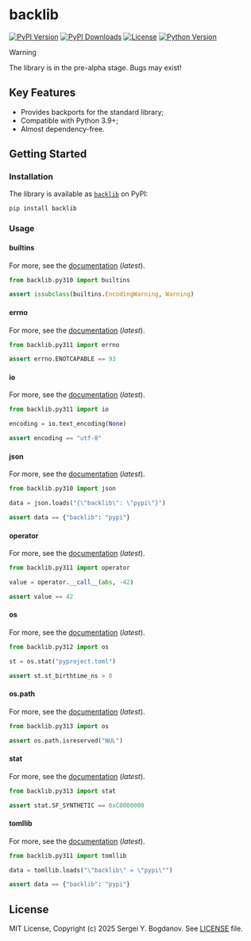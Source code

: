 # backlib

[![PyPI Version][shields/pypi/version]][pypi/homepage]
[![PyPI Downloads][shields/pypi/downloads]][pypi/homepage]
[![License][shields/pypi/license]][github/license]
[![Python Version][shields/python/version]][pypi/homepage]

> [!WARNING]
> The library is in the pre-alpha stage. Bugs may exist!

## Key Features

* Provides backports for the standard library;
* Compatible with Python 3.9+;
* Almost dependency-free.

## Getting Started

### Installation

The library is available as [`backlib`][pypi/homepage] on PyPI:

```shell
pip install backlib
```

### Usage

#### builtins

For more, see the [documentation][docs/builtins] (*latest*).

```python
from backlib.py310 import builtins

assert issubclass(builtins.EncodingWarning, Warning)
```

#### errno

For more, see the [documentation][docs/errno] (*latest*).

```python
from backlib.py311 import errno

assert errno.ENOTCAPABLE == 93
```

#### io

For more, see the [documentation][docs/io] (*latest*).

```python
from backlib.py311 import io

encoding = io.text_encoding(None)

assert encoding == "utf-8"
```

#### json

For more, see the [documentation][docs/json] (*latest*).

```python
from backlib.py310 import json

data = json.loads("{\"backlib\": \"pypi\"}")

assert data == {"backlib": "pypi"}
```

#### operator

For more, see the [documentation][docs/operator] (*latest*).

```python
from backlib.py311 import operator

value = operator.__call__(abs, -42)

assert value == 42
```

#### os

For more, see the [documentation][docs/os] (*latest*).

```python
from backlib.py312 import os

st = os.stat("pyproject.toml")

assert st.st_birthtime_ns > 0
```

#### os.path

For more, see the [documentation][docs/os.path] (*latest*).

```python
from backlib.py313 import os

assert os.path.isreserved("NUL")
```

#### stat

For more, see the [documentation][docs/stat] (*latest*).

```python
from backlib.py313 import stat

assert stat.SF_SYNTHETIC == 0xC0000000
```

#### tomllib

For more, see the [documentation][docs/tomllib] (*latest*).

```python
from backlib.py311 import tomllib

data = tomllib.loads("\"backlib\" = \"pypi\"")

assert data == {"backlib": "pypi"}
```

## License

MIT License, Copyright (c) 2025 Sergei Y. Bogdanov. See [LICENSE][github/license] file.

<!-- --- --- --- --- --- --- --- --- --- --- --- --- --- --- --- --- --- --- --- --- --- --- --- -->

[docs/builtins]: https://backlib.readthedocs.io/en/latest/backports/python313/builtins.html
[docs/errno]: https://backlib.readthedocs.io/en/latest/backports/python313/errno.html
[docs/io]: https://backlib.readthedocs.io/en/latest/backports/python313/io.html
[docs/json]: https://backlib.readthedocs.io/en/latest/backports/python313/json.html
[docs/operator]: https://backlib.readthedocs.io/en/latest/backports/python313/operator.html
[docs/os]: https://backlib.readthedocs.io/en/latest/backports/python313/os.html
[docs/os.path]: https://backlib.readthedocs.io/en/latest/backports/python313/os.path.html
[docs/stat]: https://backlib.readthedocs.io/en/latest/backports/python313/stat.html
[docs/tomllib]: https://backlib.readthedocs.io/en/latest/backports/python313/tomllib.html

[github/license]: https://github.com/syubogdanov/backlib/tree/main/LICENSE

[pypi/homepage]: https://pypi.org/project/backlib/

[shields/pypi/downloads]: https://img.shields.io/pypi/dm/backlib.svg?color=green
[shields/pypi/license]: https://img.shields.io/pypi/l/backlib.svg?color=green
[shields/pypi/version]: https://img.shields.io/pypi/v/backlib.svg?color=green
[shields/python/version]: https://img.shields.io/pypi/pyversions/backlib.svg?color=green
